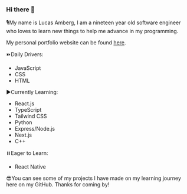 ### Hi there 👋

🎙️My name is Lucas Amberg, I am a nineteen year old software engineer who loves to learn new things to help me advance in my programming.

My personal portfolio website can be found [here](https://lucasamberg.dev/).

⏩Daily Drivers:
- JavaScript
- CSS
- HTML

▶️Currently Learning:
- React.js
- TypeScript
- Tailwind CSS
- Python
- Express/Node.js
- Next.js
- C++

⏸️Eager to Learn:
- React Native

😎You can see some of my projects I have made on my learning journey here on my GitHub. Thanks for coming by!
